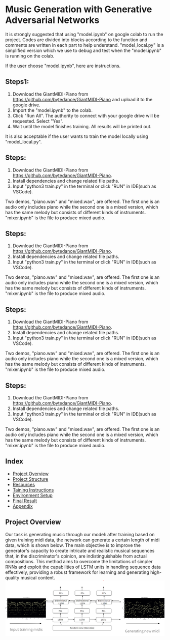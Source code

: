# Music Generation with Generative Adversarial Networks 

It is strongly suggested that using "model.ipynb" on google colab to run the project. Codes are divided into blocks according to the function and comments are written in each part to help understand. "model_local.py" is a simplified version which we use to debug and test when the "model.ipynb" is running on the colab.

If the user choose "model.ipynb", here are instructions.

## Steps1:

1. Download the GiantMIDI-Piano from https://github.com/bytedance/GiantMIDI-Piano and upload it to the google drive.
2. Import the "model.ipynb" to the colab.
3. Click "Run All". The authority to connect with your google drive will be requested. Select "Yes".
4. Wait until the model finishes training. All results will be printed out.

It is also acceptable if the user wants to train the model locally using "model_local.py". 

## Steps:

1. Download the GiantMIDI-Piano from https://github.com/bytedance/GiantMIDI-Piano.
2. Install dependencies and change related file paths.
3. Input "python3 train.py" in the terminal or click "RUN" in IDE(such as VSCode).

Two demos, "piano.wav" and "mixed.wav", are offered. The first one is an audio only includes piano while the second one is a mixed version, which has the same melody but consists of different kinds of instruments. "mixer.ipynb" is the file to produce mixed audio.

## Steps:

1. Download the GiantMIDI-Piano from https://github.com/bytedance/GiantMIDI-Piano.
2. Install dependencies and change related file paths.
3. Input "python3 train.py" in the terminal or click "RUN" in IDE(such as VSCode).

Two demos, "piano.wav" and "mixed.wav", are offered. The first one is an audio only includes piano while the second one is a mixed version, which has the same melody but consists of different kinds of instruments. "mixer.ipynb" is the file to produce mixed audio.
## Steps:

1. Download the GiantMIDI-Piano from https://github.com/bytedance/GiantMIDI-Piano.
2. Install dependencies and change related file paths.
3. Input "python3 train.py" in the terminal or click "RUN" in IDE(such as VSCode).

Two demos, "piano.wav" and "mixed.wav", are offered. The first one is an audio only includes piano while the second one is a mixed version, which has the same melody but consists of different kinds of instruments. "mixer.ipynb" is the file to produce mixed audio.
## Steps:

1. Download the GiantMIDI-Piano from https://github.com/bytedance/GiantMIDI-Piano.
2. Install dependencies and change related file paths.
3. Input "python3 train.py" in the terminal or click "RUN" in IDE(such as VSCode).

Two demos, "piano.wav" and "mixed.wav", are offered. The first one is an audio only includes piano while the second one is a mixed version, which has the same melody but consists of different kinds of instruments. "mixer.ipynb" is the file to produce mixed audio.

## Index
- [Project Overview](#project-overview)
- [Project Structure](#project-structure)
- [Resources](#resources)
- [Taining Instructions](#how-to-train-the-models)
- [Environment Setup](#setting-up-environment)
- [Final Result](#final-result)
- [Appendix](#appendix-a)

## Project Overview
Our task is generating music through our model: after training based on given training midi data, the network can generate a certain length of midi data, which is shown below. The main objective is to improve the generator's capacity to create intricate and realistic musical sequences that, in the discriminator's opinion, are indistinguishable from actual compositions. This method aims to overcome the limitations of simpler RNNs and exploit the capabilities of LSTM units in handling sequence data effectively, providing a robust framework for learning and generating high-quality musical content.
![structure](structure.png)

